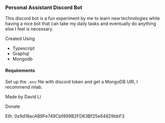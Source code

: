 ### Personal Assistant Discord Bot

This discord bot is a fun experiment by me to learn new technologies while having a nice bot that can take my daily tasks and eventually do anything else I feel is necessary.

Created Using
* Typescript
* Graphql
* Mongodb

#### Requirements

Set up the `.env` file with discord token and get a MongoDB URI, I recommend mlab.

Made by David Li


Donate

Eth: 0x9d18acAB9Fe749Cbf899B2FD63Bf25e64829bbF3